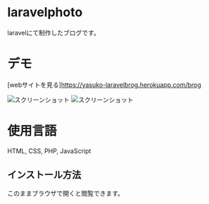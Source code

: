 # laravelphoto

laravelにて制作したブログです。

# デモ
[webサイトを見る]https://yasuko-laravelbrog.herokuapp.com/brog


![スクリーンショット](https://user-images.githubusercontent.com/84828867/180338183-172b7aa7-9381-4740-94c2-d20c5fcb910c.png)
![スクリーンショット](https://user-images.githubusercontent.com/84828867/180338276-28cd4e12-5c87-4bd5-ac6b-6b68771f8091.png)



# 使用言語
HTML, CSS, PHP, JavaScript

 ## インストール方法
 このままブラウザで開くと閲覧できます。
